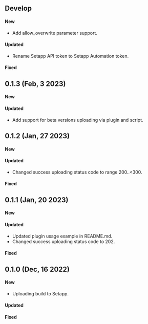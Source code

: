 ## Develop

#### New
- Add allow_overwrite parameter support.

#### Updated
- Rename Setapp API token to Setapp Automation token.

#### Fixed

## 0.1.3 (Feb, 3 2023)

#### New

#### Updated
* Add support for beta versions uploading via plugin and script.

## 0.1.2 (Jan, 27 2023)

#### New

#### Updated
* Changed success uploading status code to range 200..<300.

#### Fixed

## 0.1.1 (Jan, 20 2023)

#### New

#### Updated
* Updated plugin usage example in README.md.
* Changed success uploading status code to 202.

#### Fixed

## 0.1.0 (Dec, 16 2022)

#### New

* Uploading build to Setapp.

#### Updated

#### Fixed